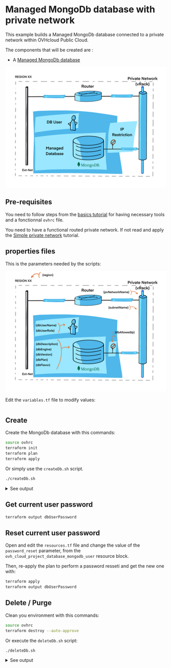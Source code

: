 # Managed MongoDb database with private network

This example builds a Managed MongoDb database connected to a private network within OVHcloud Public Cloud.

The components that will be created are : 

- A [Managed MongoDb database](https://www.ovhcloud.com/en/public-cloud/mongodb)

![Managed MongoDb](./img/img01.png)

## Pre-requisites

You need to follow steps from the [basics tutorial](../../basics/README.md) for having necessary tools and a fonctionnal `ovhrc` file.

You need to have a functional routed private network. If not read and apply the [Simple private network](../../networking/private-network-mono-region/README.md) tutorial.

## properties files

This is the parameters needed by the scripts:

![Managed MongoDb](./img/img02.png)

Edit the `variables.tf` file to modify values:

```terraform

```

## Create

Create the MongoDb database with this commands:

```bash
source ovhrc
terraform init
terraform plan
terraform apply
```

Or simply use the `createDb.sh` script.

```bash
./createDb.sh
```

<details><summary>See output</summary>

```bash
data.openstack_networking_network_v2.myPrivateNetwork: Reading...
data.openstack_networking_subnet_v2.mySubnet: Reading...
data.openstack_networking_subnet_v2.mySubnet: Read complete after 1s [id=ab6524c3-78ac-4a1b-af85-b8d45b9c7cfe]
data.openstack_networking_network_v2.myPrivateNetwork: Read complete after 1s [id=4262cd8e-d430-4c31-8e2d-efa4d353fc5b]

Terraform used the selected providers to generate the following execution plan. Resource actions are indicated with the following symbols:
  + create

Terraform will perform the following actions:

  # ovh_cloud_project_database.mongodb will be created
  + resource "ovh_cloud_project_database" "mongodb" {
      + backup_time      = (known after apply)
      + created_at       = (known after apply)
      + description      = "myMongoDb"
      + disk_type        = (known after apply)
      + endpoints        = (known after apply)
      + engine           = "mongodb"
      + flavor           = "db1-2"
      + id               = (known after apply)
      + maintenance_time = (known after apply)
      + network_type     = (known after apply)
      + plan             = "business"
      + service_name     = "706b47d91da24017a6a6f6b6ef1cf53a"
      + status           = (known after apply)
      + version          = "6.0"

      + nodes {
          + network_id = "4262cd8e-d430-4c31-8e2d-efa4d353fc5b"
          + region     = "GRA"
          + subnet_id  = "ab6524c3-78ac-4a1b-af85-b8d45b9c7cfe"
        }
      + nodes {
          + network_id = "4262cd8e-d430-4c31-8e2d-efa4d353fc5b"
          + region     = "GRA"
          + subnet_id  = "ab6524c3-78ac-4a1b-af85-b8d45b9c7cfe"
        }
      + nodes {
          + network_id = "4262cd8e-d430-4c31-8e2d-efa4d353fc5b"
          + region     = "GRA"
          + subnet_id  = "ab6524c3-78ac-4a1b-af85-b8d45b9c7cfe"
        }
    }

  # ovh_cloud_project_database_ip_restriction.iprestriction will be created
  + resource "ovh_cloud_project_database_ip_restriction" "iprestriction" {
      + cluster_id   = (known after apply)
      + engine       = "mongodb"
      + id           = (known after apply)
      + ip           = "192.168.2.0/24"
      + service_name = "706b47d91da24017a6a6f6b6ef1cf53a"
      + status       = (known after apply)
    }

  # ovh_cloud_project_database_mongodb_user.mongouser will be created
  + resource "ovh_cloud_project_database_mongodb_user" "mongouser" {
      + cluster_id     = (known after apply)
      + created_at     = (known after apply)
      + id             = (known after apply)
      + name           = "myuser@admin"
      + password       = (sensitive value)
      + password_reset = "changeMeToResetPassword"
      + roles          = [
          + "dbAdminAnyDatabase",
        ]
      + service_name   = "706b47d91da24017a6a6f6b6ef1cf53a"
      + status         = (known after apply)
    }

Plan: 3 to add, 0 to change, 0 to destroy.

Changes to Outputs:
  + dbId           = (known after apply)
  + dbUserPassword = (sensitive value)

Do you want to perform these actions?
  Terraform will perform the actions described above.
  Only 'yes' will be accepted to approve.

  Enter a value: yes

ovh_cloud_project_database.mongodb: Creating...
ovh_cloud_project_database.mongodb: Still creating... [10s elapsed]
ovh_cloud_project_database.mongodb: Still creating... [20s elapsed]
ovh_cloud_project_database.mongodb: Still creating... [30s elapsed]
ovh_cloud_project_database.mongodb: Still creating... [40s elapsed]
ovh_cloud_project_database.mongodb: Still creating... [50s elapsed]
ovh_cloud_project_database.mongodb: Still creating... [1m0s elapsed]
ovh_cloud_project_database.mongodb: Still creating... [1m10s elapsed]
ovh_cloud_project_database.mongodb: Still creating... [1m20s elapsed]
ovh_cloud_project_database.mongodb: Still creating... [1m30s elapsed]
ovh_cloud_project_database.mongodb: Still creating... [1m40s elapsed]
ovh_cloud_project_database.mongodb: Still creating... [1m50s elapsed]
ovh_cloud_project_database.mongodb: Still creating... [2m0s elapsed]
ovh_cloud_project_database.mongodb: Still creating... [2m10s elapsed]
ovh_cloud_project_database.mongodb: Still creating... [2m20s elapsed]
ovh_cloud_project_database.mongodb: Still creating... [2m30s elapsed]
ovh_cloud_project_database.mongodb: Still creating... [2m40s elapsed]
ovh_cloud_project_database.mongodb: Still creating... [2m50s elapsed]
ovh_cloud_project_database.mongodb: Still creating... [3m0s elapsed]
ovh_cloud_project_database.mongodb: Still creating... [3m10s elapsed]
ovh_cloud_project_database.mongodb: Still creating... [3m20s elapsed]
ovh_cloud_project_database.mongodb: Still creating... [3m30s elapsed]
ovh_cloud_project_database.mongodb: Still creating... [3m40s elapsed]
ovh_cloud_project_database.mongodb: Still creating... [3m50s elapsed]
ovh_cloud_project_database.mongodb: Still creating... [4m0s elapsed]
ovh_cloud_project_database.mongodb: Still creating... [4m10s elapsed]
ovh_cloud_project_database.mongodb: Still creating... [4m20s elapsed]
ovh_cloud_project_database.mongodb: Still creating... [4m30s elapsed]
ovh_cloud_project_database.mongodb: Still creating... [4m40s elapsed]
ovh_cloud_project_database.mongodb: Still creating... [4m50s elapsed]
ovh_cloud_project_database.mongodb: Still creating... [5m0s elapsed]
ovh_cloud_project_database.mongodb: Still creating... [5m10s elapsed]
ovh_cloud_project_database.mongodb: Still creating... [5m20s elapsed]
ovh_cloud_project_database.mongodb: Still creating... [5m30s elapsed]
ovh_cloud_project_database.mongodb: Still creating... [5m40s elapsed]
ovh_cloud_project_database.mongodb: Still creating... [5m50s elapsed]
ovh_cloud_project_database.mongodb: Still creating... [6m0s elapsed]
ovh_cloud_project_database.mongodb: Still creating... [6m10s elapsed]
ovh_cloud_project_database.mongodb: Still creating... [6m20s elapsed]
ovh_cloud_project_database.mongodb: Creation complete after 6m22s [id=9e1634e6-f470-4522-a1b8-4662fc4aa725]
ovh_cloud_project_database_ip_restriction.iprestriction: Creating...
ovh_cloud_project_database_mongodb_user.mongouser: Creating...
ovh_cloud_project_database_mongodb_user.mongouser: Still creating... [10s elapsed]
ovh_cloud_project_database_ip_restriction.iprestriction: Still creating... [10s elapsed]
ovh_cloud_project_database_mongodb_user.mongouser: Still creating... [20s elapsed]
ovh_cloud_project_database_ip_restriction.iprestriction: Still creating... [20s elapsed]
ovh_cloud_project_database_mongodb_user.mongouser: Creation complete after 21s [id=42b7019a-96cb-4f7e-9019-980deacf56c0]
ovh_cloud_project_database_ip_restriction.iprestriction: Still creating... [30s elapsed]
ovh_cloud_project_database_ip_restriction.iprestriction: Still creating... [40s elapsed]
ovh_cloud_project_database_ip_restriction.iprestriction: Still creating... [50s elapsed]
ovh_cloud_project_database_ip_restriction.iprestriction: Still creating... [1m0s elapsed]
ovh_cloud_project_database_ip_restriction.iprestriction: Still creating... [1m10s elapsed]
ovh_cloud_project_database_ip_restriction.iprestriction: Creation complete after 1m17s [id=1174843146]

Apply complete! Resources: 3 added, 0 changed, 0 destroyed.

Outputs:

dbId = "9e1634e6-f470-4522-a1b8-4662fc4aa725"
dbUserPassword = <sensitive>
serviceName = "706b47d91da24017a6a6f6b6ef1cf53a"
```

</details>

## Get current user password

```bash
terraform output dbUserPassword
```

## Reset current user password

Open and edit the `resources.tf` file and change the value of the `password_reset` parameter, from the `ovh_cloud_project_database_mongodb_user` resource block.

Then, re-apply the plan to perform a password resseti and get the new one with:

```bash
terraform apply
terraform output dbUserPassword
```

## Delete / Purge

Clean you environment with this commands:

```bash
source ovhrc
terraform destroy --auto-approve
```

Or execute the `deleteDb.sh` script:

```bash
./deleteDb.sh
```

<details><summary>See output</summary>

```bash

```

</details>



